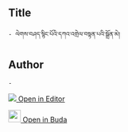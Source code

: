 ## Title
	- ལེགས་བཤད་སྙིང་པོའི་དཀའ་འགྲེལ་བསྟན་པའི་སྒྲོན་མེ། 

## Author
	- 



[<img src="https://img.icons8.com/color/25/000000/edit-property.png"> Open in Editor](http://editor.openpecha.org/P004604)

[<img width="25" src="https://library.bdrc.io/icons/BUDA-small.svg"> Open in Buda](https://library.bdrc.io/show/bdr:IE0OPP004604)
